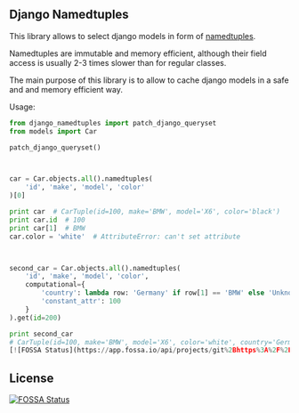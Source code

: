 Django Namedtuples
- 

This library allows to select django models in form of [namedtuples](https://docs.python.org/2/library/collections.html#collections.namedtuple).

Namedtuples are immutable and memory efficient, although their field 
access is usually 2-3 times slower than for regular classes.

The main purpose of this library is to allow to cache django models 
in a safe and and memory efficient way.


Usage:
```python
from django_namedtuples import patch_django_queryset
from models import Car

patch_django_queryset()



car = Car.objects.all().namedtuples(
    'id', 'make', 'model', 'color'
)[0]

print car  # CarTuple(id=100, make='BMW', model='X6', color='black')
print car.id  # 100
print car[1]  # BMW
car.color = 'white'  # AttributeError: can't set attribute



second_car = Car.objects.all().namedtuples(
    'id', 'make', 'model', 'color',
    computational={
        'country': lambda row: 'Germany' if row[1] == 'BMW' else 'Unknown',
        'constant_attr': 100
    }
).get(id=200)

print second_car
# CarTuple(id=100, make='BMW', model='X6', color='white', country='Germany', constant_attr=100)
[![FOSSA Status](https://app.fossa.io/api/projects/git%2Bhttps%3A%2F%2Fgithub.com%2Fyavia%2Fdjango-namedtuples.svg?type=shield)](https://app.fossa.io/projects/git%2Bhttps%3A%2F%2Fgithub.com%2Fyavia%2Fdjango-namedtuples?ref=badge_shield)


```


## License
[![FOSSA Status](https://app.fossa.io/api/projects/git%2Bhttps%3A%2F%2Fgithub.com%2Fyavia%2Fdjango-namedtuples.svg?type=large)](https://app.fossa.io/projects/git%2Bhttps%3A%2F%2Fgithub.com%2Fyavia%2Fdjango-namedtuples?ref=badge_large)